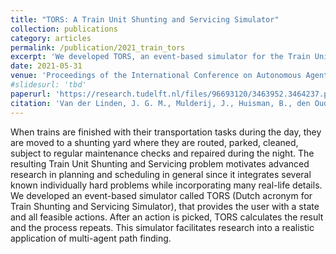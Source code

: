 ```yaml
---
title: "TORS: A Train Unit Shunting and Servicing Simulator"
collection: publications
category: articles
permalink: /publication/2021_train_tors
excerpt: 'We developed TORS, an event-based simulator for the Train Unit Shunting and Servicing problem, which enables research on realistic applications of multi-agent pathfinding by providing users with a state, feasible actions, and real-time outcome calculations.'
date: 2021-05-31
venue: 'Proceedings of the International Conference on Autonomous Agents and Multiagent Systems (AAMAS)'
#slidesurl: 'tbd'
paperurl: 'https://research.tudelft.nl/files/96693120/3463952.3464237.pdf'
citation: 'Van der Linden, J. G. M., Mulderij, J., Huisman, B., den Ouden, J. W., van den Akker, M., Hoogeveen, H., & de Weerdt, M. M. (2021). &quot;TORS: A Train Unit Shunting and Servicing Simulator.&quot; <i>Proceedings of AAMAS-21</i>, 1773-1775.'
---
```


When trains are finished with their transportation tasks during the day, they are moved to a shunting yard where they are routed, parked, cleaned, subject to regular maintenance checks and repaired during the night. The resulting Train Unit Shunting and Servicing problem motivates advanced research in planning and scheduling in general since it integrates several known individually hard problems while incorporating many real-life details. We developed an event-based simulator called TORS (Dutch acronym for Train Shunting and Servicing Simulator), that provides the user with a state and all feasible actions. After an action is picked, TORS calculates the result and the process repeats. This simulator facilitates research into a realistic application of multi-agent path finding.
